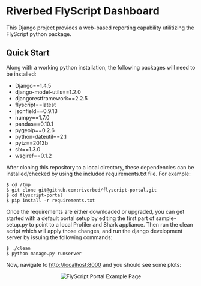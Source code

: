 Riverbed FlyScript Dashboard
============================

This Django project provides a web-based reporting capability utilitizing the
FlyScript python package.

Quick Start
-----------

Along with a working python installation, the following packages will need to
be installed:

- Django==1.4.5
- django-model-utils==1.2.0
- djangorestframework==2.2.5
- flyscript==latest
- jsonfield==0.9.13
- numpy==1.7.0
- pandas==0.10.1
- pygeoip==0.2.6
- python-dateutil==2.1
- pytz==2013b
- six==1.3.0
- wsgiref==0.1.2

After cloning this repository to a local directory, these dependencies can be
installed/checked by using the included requirements.txt file.  For example:

    $ cd /tmp
    $ git clone git@github.com:riverbed/flyscript-portal.git
    $ cd flyscript-portal
    $ pip install -r requirements.txt

Once the requirements are either downloaded or upgraded, you can get started
with a default portal setup by editing the first part of sample-setup.py to
point to a local Profiler and Shark appliance.  Then run the clean script which
will apply those changes, and run the django development server by issuing the
following commands:

    $ ./clean
    $ python manage.py runserver

Now, navigate to [http://localhost:8000](http://localhost:8000) and you should
see some plots: 
<p align="center">
<img src="https://splash.riverbed.com/servlet/JiveServlet/showImage/102-1751-1-2059/Screen+Shot+2013-04-01+at+12.32.15+AM.png?raw=true" alt="FlyScript Portal Example Page" />
</p>
